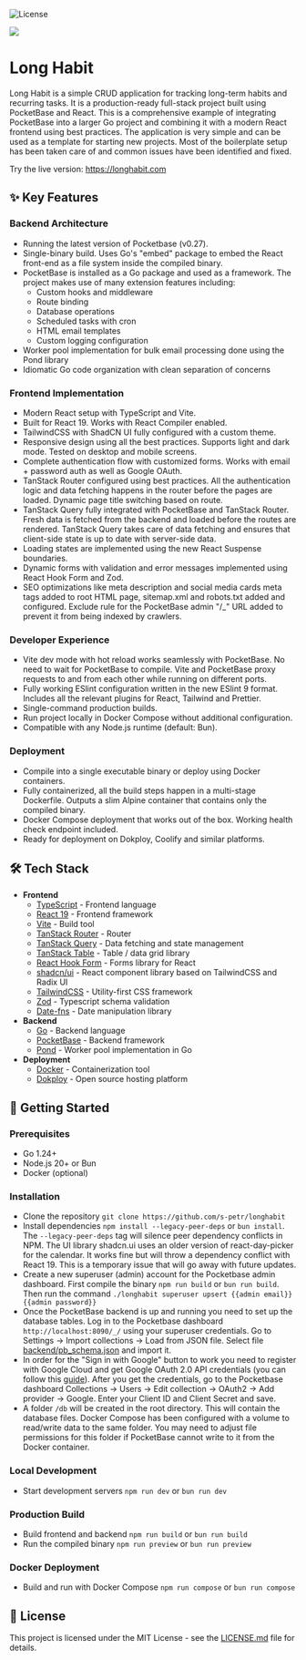 ![License](https://img.shields.io/badge/license-MIT-green)

<a href="https://longhabit.com"><img src="https://longhabit.com/og-image.png" /></a>



# Long Habit

Long Habit is a simple CRUD application for tracking long-term habits and recurring tasks. It is a production-ready full-stack project built using PocketBase and React. This is a comprehensive example of integrating PocketBase into a larger Go project and combining it with a modern React frontend using best practices. The application is very simple and can be used as a template for starting new projects. Most of the boilerplate setup has been taken care of and common issues have been identified and fixed.

Try the live version: https://longhabit.com

## ✨ Key Features

### Backend Architecture
- Running the latest version of Pocketbase (v0.27).
- Single-binary build. Uses Go's "embed" package to embed the React front-end as a file system inside the compiled binary.
- PocketBase is installed as a Go package and used as a framework. The project makes use of many extension features including:
  - Custom hooks and middleware
  - Route binding
  - Database operations
  - Scheduled tasks with cron
  - HTML email templates
  - Custom logging configuration
- Worker pool implementation for bulk email processing done using the Pond library
- Idiomatic Go code organization with clean separation of concerns

### Frontend Implementation
- Modern React setup with TypeScript and Vite.
- Built for React 19. Works with React Compiler enabled.
- TailwindCSS with ShadCN UI fully configured with a custom theme.
- Responsive design using all the best practices. Supports light and dark mode. Tested on desktop and mobile screens.
- Complete authentication flow with customized forms. Works with email + password auth as well as Google OAuth.
- TanStack Router configured using best practices. All the authentication logic and data fetching happens in the router before the pages are loaded. Dynamic page title switching based on route.
- TanStack Query fully integrated with PocketBase and TanStack Router. Fresh data is fetched from the backend and loaded before the routes are rendered. TanStack Query takes care of data fetching and ensures that client-side state is up to date with server-side data.
- Loading states are implemented using the new React Suspense boundaries. 
- Dynamic forms with validation and error messages implemented using React Hook Form and Zod.
- SEO optimizations like meta description and social media cards meta tags added to root HTML page, sitemap.xml and robots.txt added and configured. Exclude rule for the PocketBase admin "/_" URL added to prevent it from being indexed by crawlers.

### Developer Experience
- Vite dev mode with hot reload works seamlessly with PocketBase. No need to wait for PocketBase to compile. Vite and PocketBase proxy requests to and from each other while running on different ports.
- Fully working ESlint configuration written in the new ESlint 9 format. Includes all the relevant plugins for React, Tailwind and Prettier. 
- Single-command production builds.
- Run project locally in Docker Compose without additional configuration.
- Compatible with any Node.js runtime (default: Bun).

### Deployment
- Compile into a single executable binary or deploy using Docker containers.
- Fully containerized, all the build steps happen in a multi-stage Dockerfile. Outputs a slim Alpine container that contains only the compiled binary.
- Docker Compose deployment that works out of the box. Working health check endpoint included.
- Ready for deployment on Dokploy, Coolify and similar platforms.

## 🛠️ Tech Stack

- **Frontend**
  - [TypeScript](https://www.typescriptlang.org/docs/) - Frontend language
  - [React 19](https://react.dev/blog/2024/04/25/react-19) - Frontend framework
  - [Vite](https://vite.dev/guide/) - Build tool
  - [TanStack Router](https://tanstack.com/router/latest/docs/framework/react/overview) - Router
  - [TanStack Query](https://tanstack.com/query/latest/docs/framework/react/overview) - Data fetching and state management
  - [TanStack Table](https://tanstack.com/table/latest/docs/introduction) - Table / data grid library
  - [React Hook Form](https://www.react-hook-form.com/api/) - Forms library for React
  - [shadcn/ui](https://ui.shadcn.com/docs) - React component library based on TailwindCSS and Radix UI
  - [TailwindCSS](https://tailwindcss.com/docs/installation) - Utility-first CSS framework
  - [Zod](https://zod.dev/?id=table-of-contents) - Typescript schema validation
  - [Date-fns](https://date-fns.org/docs/Getting-Started) - Date manipulation library
- **Backend**
  - [Go](https://go.dev/doc/) - Backend language
  - [PocketBase](https://pocketbase.io/docs/) - Backend framework
  - [Pond](https://github.com/alitto/pond) - Worker pool implementation in Go
- **Deployment**
  - [Docker](https://docs.docker.com/reference/) - Containerization tool
  - [Dokploy](https://dokploy.com) - Open source hosting platform

## 🚦 Getting Started

### Prerequisites
- Go 1.24+
- Node.js 20+ or Bun
- Docker (optional)

### Installation

- Clone the repository `git clone https://github.com/s-petr/longhabit`
- Install dependencies `npm install --legacy-peer-deps` or `bun install`. The `--legacy-peer-deps` tag will silence peer dependency conflicts in NPM. The UI library shadcn.ui uses an older version of react-day-picker for the calendar. It works fine but will throw a dependency conflict with React 19. This is a temporary issue that will go away with future updates.
- Create a new superuser (admin) account for the Pocketbase admin dashboard. First compile the binary `npm run build` or `bun run build`. Then run the command `./longhabit superuser upsert {{admin email}} {{admin password}}`
- Once the PocketBase backend is up and running you need to set up the database tables. Log in to the Pocketbase dashboard `http://localhost:8090/_/` using your superuser credentials. Go to Settings -> Import collections -> Load from JSON file. Select file [backend/pb_schema.json](backend/pb_schema.json) and import it.
- In order for the "Sign in with Google" button to work you need to register with Google Cloud and get Google OAuth 2.0 API credentials (you can follow this [guide](https://support.google.com/googleapi/answer/6158849?hl=en)). After you get the credentials, go to the Pocketbase dashboard Collections -> Users -> Edit collection -> OAuth2 -> Add provider -> Google. Enter your Client ID and Client Secret and save.
- A folder `/db` will be created in the root directory. This will contain the database files. Docker Compose has been configured with a volume to read/write data to the same folder. You may need to adjust file permissions for this folder if PocketBase cannot write to it from the Docker container.

### Local Development

- Start development servers `npm run dev` or `bun run dev`
 
### Production Build

- Build frontend and backend `npm run build` or `bun run build`
- Run the compiled binary `npm run preview` or `bun run preview`

### Docker Deployment
- Build and run with Docker Compose `npm run compose` or `bun run compose`

## 📝 License

This project is licensed under the MIT License - see the [LICENSE.md](LICENSE.md) file for details.